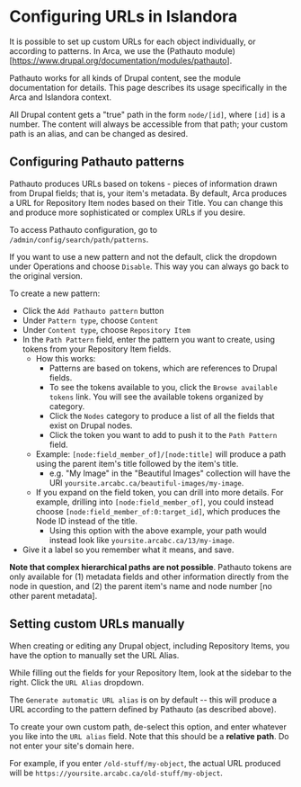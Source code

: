 # Configuring URLs in Islandora

It is possible to set up custom URLs for each object individually, or according to patterns. In Arca, we use the (Pathauto module)[https://www.drupal.org/documentation/modules/pathauto]. 

Pathauto works for all kinds of Drupal content, see the module documentation for details. This page describes its usage specifically in the Arca and Islandora context.

All Drupal content gets a "true" path in the form `node/[id]`, where `[id]` is a number. The content will always be accessible from that path; your custom path is an alias, and can be changed as desired.

## Configuring Pathauto patterns

Pathauto produces URLs based on tokens - pieces of information drawn from Drupal fields; that is, your item's metadata. By default, Arca produces a URL for Repository Item nodes based on their Title. You can change this and produce more sophisticated or complex URLs if you desire.

To access Pathauto configuration, go to `/admin/config/search/path/patterns`. 

If you want to use a new pattern and not the default, click the dropdown under Operations and choose `Disable`. This way you can always go back to the original version.

To create a new pattern:

- Click the `Add Pathauto pattern` button
- Under `Pattern type`, choose `Content`
- Under `Content type`, choose `Repository Item`
- In the `Path Pattern` field, enter the pattern you want to create, using tokens from your Repository Item fields. 
    - How this works:
        - Patterns are based on tokens, which are references to Drupal fields.
        - To see the tokens available to you, click the `Browse available tokens` link. You will see the available tokens organized by category.
        - Click the `Nodes` category to produce a list of all the fields that exist on Drupal nodes.
        - Click the token you want to add to push it to the `Path Pattern` field.
    - Example: `[node:field_member_of]/[node:title]` will produce a path using the parent item's title followed by the item's title.
        - e.g. "My Image" in the "Beautiful Images" collection will have the URl `yoursite.arcabc.ca/beautiful-images/my-image`.
    - If you expand on the field token, you can drill into more details. For example, drilling into `[node:field_member_of]`, you could instead choose `[node:field_member_of:0:target_id]`, which produces the Node ID instead of the title.
        - Using this option with the above example, your path would instead look like `yoursite.arcabc.ca/13/my-image`.
- Give it a label so you remember what it means, and save.

**Note that complex hierarchical paths are not possible**. Pathauto tokens are only available for (1) metadata fields and other information directly from the node in question, and (2) the parent item's name and node number [no other parent metadata].

## Setting custom URLs manually

When creating or editing any Drupal object, including Repository Items, you have the option to manually set the URL Alias.
        
While filling out the fields for your Repository Item, look at the sidebar to the right. Click the `URL Alias` dropdown.

The `Generate automatic URL alias` is on by default -- this will produce a URL according to the pattern defined by Pathauto (as described above).

To create your own custom path, de-select this option, and enter whatever you like into the `URL alias` field. Note that this should be a **relative path**. Do not enter your site's domain here.

For example, if you enter `/old-stuff/my-object`, the actual URL produced will be `https://yoursite.arcabc.ca/old-stuff/my-object`.
